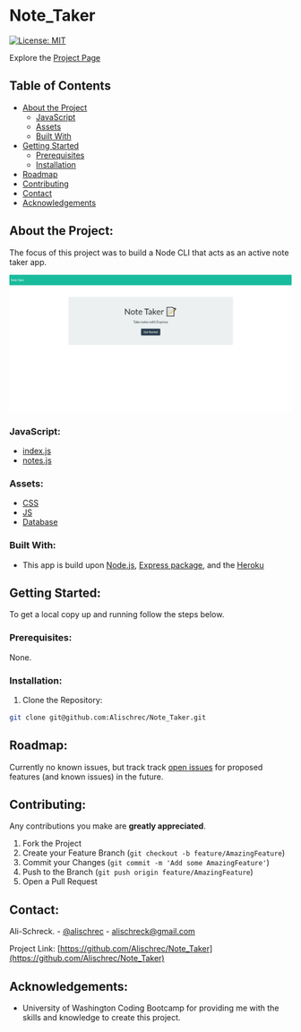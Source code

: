 # Note_Taker

[![License: MIT](https://img.shields.io/badge/License-MIT-yellow.svg)](https://opensource.org/licenses/MIT)

Explore the [Project Page](https://github.com/Alischrec/Note_Taker)

## Table of Contents

* [About the Project](#about-the-project)
  * [JavaScript](#JavaScript)
  * [Assets](#Assets)
  * [Built With](#built-with)
* [Getting Started](#getting-started)
  * [Prerequisites](#prerequisites)
  * [Installation](#installation)
* [Roadmap](#roadmap)
* [Contributing](#contributing)
* [Contact](#contact)
* [Acknowledgements](#acknowledgements)

## About the Project:
The focus of this project was to build a Node CLI that acts as an active note taker app. 

![Project Gif](gif.gif)

### JavaScript:
* [index.js](https://github.com/Alischrec/Note_Taker/blob/main/index.js)
* [notes.js](https://github.com/Alischrec/Note_Taker/blob/main/notes.js)

### Assets:
* [CSS](https://github.com/Alischrec/Note_Taker/tree/main/public/assets/css)
* [JS](https://github.com/Alischrec/Note_Taker/tree/main/public/assets/js)
* [Database](https://github.com/Alischrec/Note_Taker/tree/main/db)

### Built With:
* This app is build upon [Node.js](https://nodejs.org/en/), [Express package](https://expressjs.com/), and the [Heroku](https://dashboard.heroku.com/apps)

## Getting Started:
To get a local copy up and running follow the steps below.

### Prerequisites:
None.

### Installation:
1. Clone the Repository:
```sh
git clone git@github.com:Alischrec/Note_Taker.git
```

## Roadmap:
Currently no known issues, but track track [open issues](https://github.com/Alischrec/Note_Taker/issues ) for proposed features (and known issues) in the future.


## Contributing:
Any contributions you make are **greatly appreciated**.

1. Fork the Project
2. Create your Feature Branch (`git checkout -b feature/AmazingFeature`)
3. Commit your Changes (`git commit -m 'Add some AmazingFeature'`)
4. Push to the Branch (`git push origin feature/AmazingFeature`)
5. Open a Pull Request

## Contact:
Ali-Schreck. - [@alischrec](https://www.instagram.com/alischrec) - alischreck@gmail.com

Project Link: [https://github.com/Alischrec/Note_Taker](https://github.com/Alischrec/Note_Taker)

## Acknowledgements: 
* University of Washington Coding Bootcamp for providing me with the skills and knowledge to create this project. 